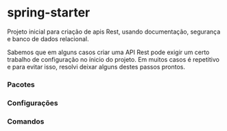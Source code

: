 # spring-starter

Projeto inicial para criação de apis Rest, usando documentação, segurança e banco de dados relacional.

Sabemos que em alguns casos criar uma API Rest pode exigir um certo trabalho de configuração no ínicio do projeto. Em muitos casos é repetitivo e para evitar isso, 
resolvi deixar alguns destes passos prontos.

### Pacotes

### Configurações

### Comandos

